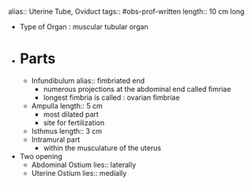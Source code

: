 alias:: Uterine Tube, Oviduct
tags:: #obs-prof-written
length:: 10 cm long

- Type of Organ : muscular tubular organ
- # Parts
	- Infundibulum
	  alias:: fimbriated end
		- numerous projections at the abdominal end called fimriae
		- longest fimbria is called : ovarian fimbriae
	- Ampulla
	  length:: 5 cm
		- most dilated part
		- site for fertilization
	- Isthmus
	  length:: 3 cm
	- Intramural part
		- within the musculature of the uterus
- Two opening
	- Abdominal Ostium
	  lies:: laterally
	- Uterine Ostium
	  lies:: medially